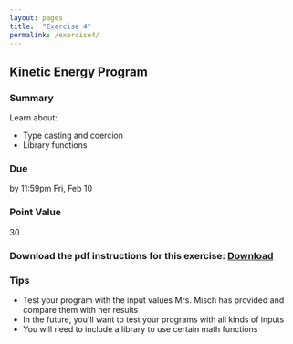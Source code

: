 ```yaml
---
layout: pages
title:  "Exercise 4"
permalink: /exercise4/
---
```


## Kinetic Energy Program

### Summary

Learn about:

- Type casting and coercion
- Library functions

### Due
by 11:59pm Fri, Feb 10

### Point Value
30

### Download the pdf instructions for this exercise: [Download](https://github.com/jeungsook/cs135/blob/master/exercises/pdf/CS%20135%20Spring%202017%20Exercise%20%234.pdf)

### Tips
- Test your program with the input values Mrs. Misch has provided and compare them with her results
- In the future, you'll want to test your programs with all kinds of inputs
- You will need to include a library to use certain math functions


